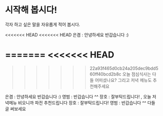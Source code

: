 # 시작해 봅시다!
각자 하고 싶은 말을 자유롭게 적어 봅시다.

<<<<<<< HEAD
<<<<<<< HEAD
        은겸 : 안녕하세요 반갑습니다 :)
        
=======
<<<<<<< HEAD
=======

>>>>>>> 22a93f465d0cb24a205dec9bdd560ff40bcd2b8c
오늘 점심식사는 다들 어떠셨나요? 그리고 저녁 메뉴도 추천해주세요

은겸 : 안녕하세요 반갑습니다 :)
영범 : 반갑습니다 ^^
장호 : 잘부탁드립니다! , 오늘 저녁메뉴 비오니까 파전 추천드립니다
장호 : 잘부탁드립니다!
영범 : 반갑습니다 ^^ 다들 글 써보세요
